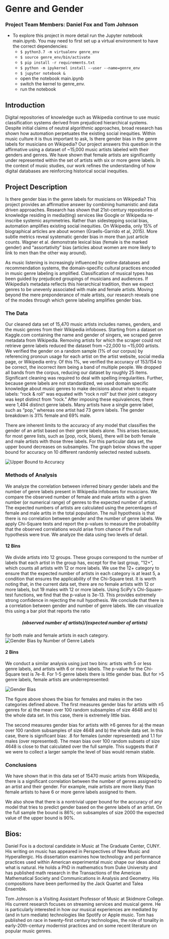 # Genre and Gender
### Project Team Members: Daniel Fox and Tom Johnson
- To explore this project in more detail run the Jupyter notebook main.ipynb. You may need to first set up a virtual environment to have the correct dependencies:
	- ```$ python3.7 -m virtualenv genre_env```
	- ```$ source genre_env/bin/activate```
	- ```$ pip install -r requirements.txt```
	- ```$ python -m ipykernel install --user --name=genre_env```
	- ```$ jupyter notebook &```
	- open the notebook main.ipynb
	- switch the kernel to genre_env. 
	- run the notebook  

## Introduction
Digital repositories of knowledge such as Wikipedia continue to use music classification systems derived from prejudiced hierarchical systems. Despite initial claims of neutral algorithmic approaches, broad research has shown how automation perpetuates the existing social inequities. Within music culture it is thus important to ask, Is there gender bias in the genre labels for musicians on Wikipedia? Our project answers this question in the affirmative using a dataset of ~15,000 music artists labeled with their genders and genres. We have shown that female artists are significantly under represented within the set of artists with six or more genre labels. In the context of music studies, our work refines the understanding of how digital databases are reinforcing historical social inequities. 
## Project Description

Is there gender bias in the genre labels for musicians on Wikipedia? This project provides an affirmative answer by combining humanistic and data driven approaches. Research has shown that 21st-century repositories of knowledge residing in media(ting) services like Google or Wikipedia re-inscribe systemic asymmetries.  Rather than sidestepping social bias, automation amplifies existing social inequities.  On Wikipedia, only 15% of biographical articles are about women (Graells-Garrido et al, 2015).  More subtle metrics reveal systematic gender bias in more than just article counts. Wagner et al. demonstrate lexical bias (female is the marked gender) and “assortativity” bias (articles about women are more likely to link to men than the other way around).  

As music listening is increasingly influenced by online databases and recommendation systems, the domain-specific cultural practices encoded in music genre labeling is amplified. Classification of musical types has been guided by prejudiced groupings of musicians and audiences.  If Wikipedia’s metadata reflects this hierarchical tradition, then we expect genres to be unevenly associated with male and female artists. Moving beyond the mere preponderance of male artists, our research reveals one of the modes through which genre labeling amplifies gender bias.  

### The Data

Our cleaned data set of 15,470 music artists includes names, genders, and the music genres from their Wikipedia infoboxes. Starting from a dataset on Kaggle.com containing the name and gender of singers, we scraped genre metadata from Wikipedia.  Removing artists for which the scraper could not retrieve genre labels reduced the dataset from ~22,000 to ~15,000 artists. We verified the gender on a random sample (1% of our corpus) by referencing pronoun usage for each artist on the artist website, social media page, or Wikipedia entry. Of this 1%, we verified the accuracy of 153/154 to be correct, the incorrect item being a band of multiple people. We dropped all bands from the corpus, reducing our dataset by roughly 25 items. Significant cleaning was required to deal with spelling irregularities. Further, because genre labels are not standardized, we used domain specific knowledge about music genres to make decisions about when to equate labels: “rock & roll” was equated with “rock n roll” but their joint category was kept distinct from “rock.” After imposing these equivalences, there were 1,494 distinct genre labels. Many artists have a single genre label, such as “pop,” whereas one artist had 73 genre labels. The gender breakdown is 31% female and 69% male.

There are inherent limits to the accuracy of any model that classifies the gender of an artist based on their genre labels alone. This arises because, for most genre lists, such as [pop, rock, blues], there will be both female and male artists with those three labels. For this particular data set, the upper bound decreases on subsamples. The graph below shows the upper bound for accuracy on 10 different randomly selected nested subsets.

![Upper Bound to Accuracy](./visualizations/upperbound_curves.png)

### Methods of Analysis

We analyze the correlation between inferred binary gender labels and the number of genre labels present in Wikipedia infoboxes for musicians. We compare the observed number of female and male artists with a given number (or numerical range) of genres to the expected number of artists. The expected numbers of artists are calculated using the percentages of female and male artits in the total population. The null hypothesis is that there is no correlation between gender and the number of genre labels. We apply Chi-Square tests and report the p-values to measure the probability that the observed correlations would arise from chance if the null hypothesis were true. We analyze the data using two levels of detail.

#### 12 Bins

We divide artists into 12 groups. These groups correspond to the number of labels that each artist in the group has, except for the last group, "12+", which counts all artists with 12 or more labels. We use the 12+ category to ensure that the expected number of artists in each category is at least 5, a condition that ensures the applicability of the Chi-Square test. It is worth noting that, in the current data set, there are no female artists with 12 or more labels, but 19 males with 12 or more labels. Using SciPy's Chi-Square-test functions, we find that the p-value is 3e-13. This provides extremely strong confidence in rejecting the null hypothesis. We conclude that there is a correlation between gender and number of genre labels. We can visualize this using a bar plot that reports the ratio 
##### <div align="center">(observed number of artists)/(expected number of artists) </div>
for both male and female artists in each category.
![Gender Bias by Number of Genre Labels](./visualizations/12_bins_bias.png)

#### 2 Bins

We conduct a similar analysis using just two bins: artists with 5 or less genre labels, and artists with 6 or more labels. The p-value for the Chi-Square test is 7e-8. For 1-5 genre labels there is little gender bias. But for >5 genre labels, female artists are underrepresented:

![Gender Bias](./visualizations/twobin_means_selection.png)

The figure above shows the bias for females and males in the two categories defined above. The first measures gender bias for artists with  ≤5  genres for a) the mean over 100 random subsamples of size 4648 and b) the whole data set. In this case, there is extremely little bias.

The second measures gender bias for artists with  ≥6  genres for a) the mean over 100 random subsamples of size 4648 and b) the whole data set. In this case, there is significant bias: .8 for females (under represented) and 1.1 for males (over represented). The mean bias over 100 random subsets of size 4648 is close to that calculated over the full sample. This suggests that if we were to collect a larger sample the level of bias would remain stable.

### Conclusions

We have shown that in this data set of 15470 music artists from Wikipedia, there is a significant correlation between the number of genres assigned to an artist and their gender. For example, male artists are more likely than female artists to have 6 or more genre labels assigned to them.

We also show that there is a nontrivial upper bound for the accuracy of any model that tries to predict gender based on the genre labels of an artist. On the full sample the bound is 86%; on subsamples of size 2000 the expected value of the upper bound is 90%.

## Bios:

Daniel Fox is a doctoral candidate in Music at The Graduate Center, CUNY. His writing on music has appeared in Perspectives of New Music and Hyperallergic. His dissertation examines how technology and performance practices used within American experimental music shape our ideas about what is natural. He holds a PhD in mathematics from Duke University and has published math research in the Transactions of the American Mathematical Society and Communications in Analysis and Geometry. His compositions have been performed by the Jack Quartet and Talea Ensemble.

Tom Johnson is a Visiting Assistant Professor of Music at Skidmore College. His current research focuses on streaming services and musical genre. He is particularly interested in how our musical experiences are mediated by (and in turn mediate) technologies like Spotify or Apple music. Tom has published on race in twenty-first century technologies, the role of tonality in early-20th-century modernist practices and on some recent literature on popular music genres.
